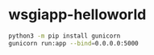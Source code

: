 # wsgiapp-helloworld

```bash
python3 -m pip install gunicorn
gunicorn run:app --bind=0.0.0.0:5000
```

